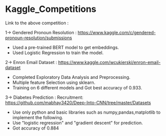 # Kaggle_Competitions

Link to the above competition :

1-> Gendered Pronoun Resolution : https://www.kaggle.com/c/gendered-pronoun-resolution/submissions
   - Used a pre-trained BERT model to get embeddings.
   - Used Logistic Regression to train the model.
    

2-> Enron Email Dataset : https://www.kaggle.com/wcukierski/enron-email-dataset
   - Completed Exploratory Data Analysis and Preprocessing.
   - Multiple feature Selection using sklearn.
   - Training on 6 different models and Got best accuracy of 0.933.


3-> Diabetes Prediction : Recruitment: https://github.com/mabhay3420/Deep-Into-CNN/tree/master/Datasets
   - Use only python and basic libraries such as numpy,pandas,matplotlib to implement the following.
   - Use "logistic regression" and "gradient descent" for prediction.
   - Got accuracy of 0.884
